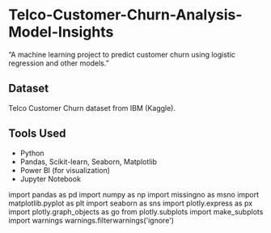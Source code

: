 # Telco-Customer-Churn-Analysis-Model-Insights
“A machine learning project to predict customer churn using logistic regression and other models.”
## Dataset
Telco Customer Churn dataset from IBM (Kaggle).

## Tools Used
- Python
- Pandas, Scikit-learn, Seaborn, Matplotlib
- Power BI (for visualization)
- Jupyter Notebook

import pandas as pd
import numpy as np
import missingno as msno
import matplotlib.pyplot as plt
import seaborn as sns
import plotly.express as px
import plotly.graph_objects as go
from plotly.subplots import make_subplots
import warnings
warnings.filterwarnings('ignore')
